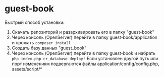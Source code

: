 # guest-book

Быстрый способ установки:
1) Скачать репозиторий и разархивировать его в папку "guest-book"
2) Через консоль (OpenServer) перейти в папку guest-book/application и прожать ``` composer install ```
3) Создать базу данных "guest_book"
4) Через консоль (OpenServer) перейти в папку guest-book и набрать ``` php index.php cr_database deploy ```
! Если установлен другой путь или порт изменениям подвергаются файлы application/config/config.php, assets/script/*
